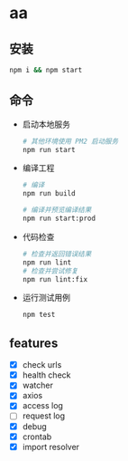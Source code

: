 # aa

## 安装
```sh
npm i && npm start
```

## 命令
- 启动本地服务
    ```sh
    # 其他环境使用 PM2 启动服务
    npm run start
    ```
- 编译工程
    ```sh
    # 编译
    npm run build

    # 编译并预览编译结果
    npm run start:prod
    ```
- 代码检查
    ```sh
    # 检查并返回错误结果
    npm run lint
    # 检查并尝试修复
    npm run lint:fix
    ```
- 运行测试用例
    ```sh
    npm test
    ```

## features
- [x] check urls
- [x] health check
- [x] watcher
- [x] axios
- [x] access log
- [ ] request log
- [x] debug
- [x] crontab
- [x] import resolver